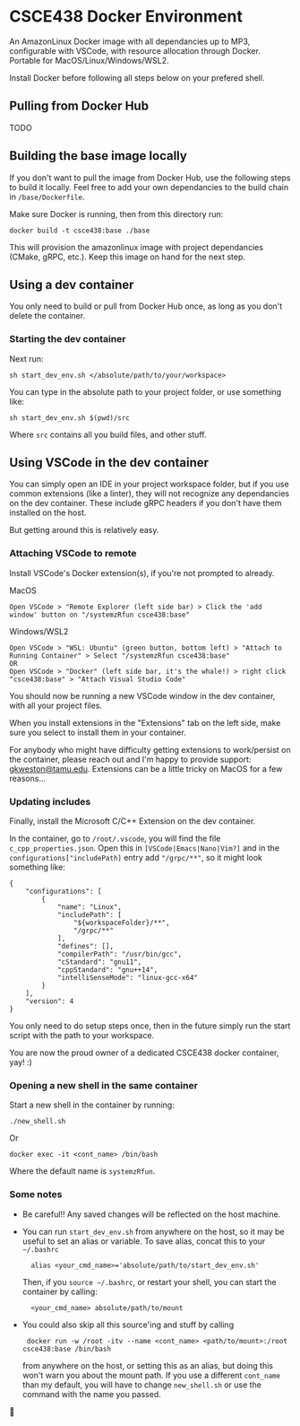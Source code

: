 # CSCE438 Docker Environment
An AmazonLinux Docker image with all dependancies up to MP3, configurable with VSCode, with resource allocation through Docker. Portable for MacOS/Linux/Windows/WSL2.

Install Docker before following all steps below on your prefered shell.

## Pulling from Docker Hub
TODO

## Building the base image locally
If you don't want to pull the image from Docker Hub, use the following steps to build it locally. Feel free to add your own dependancies to the build chain in `/base/Dockerfile`.

Make sure Docker is running, then from this directory run:

    docker build -t csce438:base ./base

This will provision the amazonlinux image with project dependancies (CMake, gRPC, etc.). Keep this image on hand for the next step.

## Using a dev container
You only need to build or pull from Docker Hub once, as long as you don't delete the container.

### Starting the dev container
Next run:

    sh start_dev_env.sh </absolute/path/to/your/workspace>

You can type in the absolute path to your project folder, or use something like:

    sh start_dev_env.sh $(pwd)/src

Where `src` contains all you build files, and other stuff.

## Using VSCode in the dev container
You can simply open an IDE in your project workspace folder, but if you use common extensions (like a linter), they will not recognize any dependancies on the dev container. These include gRPC headers if you don't have them installed on the host.

But getting around this is relatively easy.

### Attaching VSCode to remote
Install VSCode's Docker extension(s), if you're not prompted to already.

MacOS
    
    Open VSCode > "Remote Explorer (left side bar) > Click the 'add window' button on "/systemzRfun csce438:base"

Windows/WSL2
    
    Open VSCode > "WSL: Ubuntu" (green button, bottom left) > "Attach to Running Container" > Select "/systemzRfun csce438:base"
    OR
    Open VSCode > "Docker" (left side bar, it's the whale!) > right click "csce438:base" > "Attach Visual Studio Code"

You should now be running a new VSCode window in the dev container, with all your project files.

When you install extensions in the "Extensions" tab on the left side, make sure you select to install them in your container.

For anybody who might have difficulty getting extensions to work/persist on the container, please reach out and I'm happy to provide support: gkweston@tamu.edu. Extensions can be a little tricky on MacOS for a few reasons...

### Updating includes
Finally, install the Microsoft C/C++ Extension on the dev container.

In the container, go to `/root/.vscode`, you will find the file `c_cpp_properties.json`. Open this in `[VSCode|Emacs|Nano|Vim?]` and in the `configurations["includePath]` entry add `"/grpc/**"`, so it might look something like:

    {
        "configurations": [
            {
                "name": "Linux",
                "includePath": [
                    "${workspaceFolder}/**",
                    "/grpc/**"
                ],
                "defines": [],
                "compilerPath": "/usr/bin/gcc",
                "cStandard": "gnu11",
                "cppStandard": "gnu++14",
                "intelliSenseMode": "linux-gcc-x64"
            }
        ],
        "version": 4
    }

You only need to do setup steps once, then in the future simply run the start script with the path to your workspace.

You are now the proud owner of a dedicated CSCE438 docker container, yay! :)

### Opening a new shell in the same container
Start a new shell in the container by running:

    ./new_shell.sh

Or
  
    docker exec -it <cont_name> /bin/bash

Where the default name is `systemzRfun`.

### Some notes
* Be careful!! Any saved changes will be reflected on the host machine.
 
* You can run `start_dev_env.sh` from anywhere on the host, so it may be useful to set an alias or variable. To save alias, concat this to your `~/.bashrc`

        alias <your_cmd_name>='absolute/path/to/start_dev_env.sh'

    Then, if you `source ~/.bashrc`, or restart your shell, you can start the container by calling:
    
        <your_cmd_name> absolute/path/to/mount

* You could also skip all this source'ing and stuff by calling

       docker run -w /root -itv --name <cont_name> <path/to/mount>:/root csce438:base /bin/bash

    from anywhere on the host, or setting this as an alias, but doing this won't warn you about the mount path. If you use a different `cont_name` than my default, you will have to change `new_shell.sh` or use the command with the name you passed.

🙂